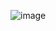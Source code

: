 ![image](https://github.com/nvmarzakov/Udemy-Python/assets/114495254/4c44e42b-ef15-41ca-9a3b-6b87c31261fd)
